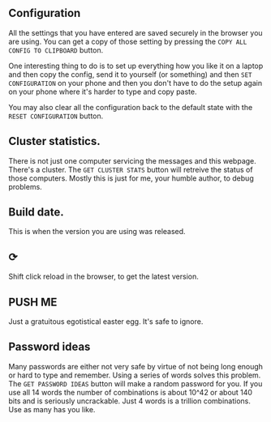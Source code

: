 ## Configuration

All the settings that you have entered are saved securely in the browser you are using.
You can get a copy of those setting by pressing the ```COPY ALL CONFIG TO CLIPBOARD``` button.

One interesting thing to do is to set up everything how you like it on a laptop and then copy the config, send it to yourself (or something) and then ```SET CONFIGURATION``` on your phone and then you don't have to do the setup again on your phone where it's harder to type and copy paste. 

You may also clear all the configuration back to the default state with the ```RESET CONFIGURATION``` button. 

## Cluster statistics. 

There is not just one computer servicing the messages and this webpage. There's a cluster. The ```GET CLUSTER STATS``` button will retreive the status of those computers. Mostly this is just for me, your humble author, to debug problems.

## Build date.
This is when the version you are using was released. 
## ⟳
Shift click reload in the browser, to get the latest version.

## PUSH ME

Just a gratuitous egotistical easter egg. It's safe to ignore. 

## Password ideas

Many passwords are either not very safe by virtue of not being long enough or hard to type and remember.
Using a series of words solves this problem. The ```GET PASSWORD IDEAS``` button will make a random password for you. If you use all 14 words the number of combinations is about 10^42 or about 140 bits and is seriously uncrackable. Just 4 words is a trillion combinations. Use as many has you like. 

